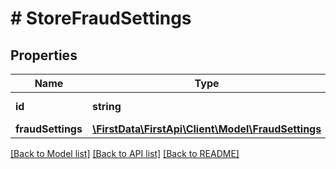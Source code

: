 # # StoreFraudSettings

## Properties

Name | Type | Description | Notes
------------ | ------------- | ------------- | -------------
**id** | **string** | The outlet identificator. | 
**fraudSettings** | [**\FirstData\FirstApi\Client\Model\FraudSettings**](FraudSettings.md) |  | 

[[Back to Model list]](../../README.md#documentation-for-models) [[Back to API list]](../../README.md#documentation-for-api-endpoints) [[Back to README]](../../README.md)


